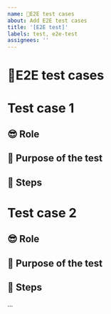 ```yaml
---
name: 🧪E2E test cases
about: Add E2E test cases
title: '[E2E test]'
labels: test, e2e-test
assignees: ''
---
```


# 🧪E2E test cases

<!--- Provide a scope for the test cases -->

# Test case 1

## 😎 Role

<!-- Add the role of the user on whose behalf the following tests should be running  -->
<!-- [e.g.: admin (default), superadmin, developer, editor ] -->

## 🧫 Purpose of the test

<!--- Summarize the test case -->

## 🐾 Steps

<!--- Add steps of the test case -->
<!-- [e.g.:
  1. Login with devdog
  2. Open the usermenu
  3. ...
 ] -->

# Test case 2

## 😎 Role

<!-- Add the role of the user on whose behalf the following tests should be running  -->
<!-- [e.g.: admin (default), superadmin, developer, editor ] -->

## 🧫 Purpose of the test

<!--- Summarize the test case -->

## 🐾 Steps

<!--- Add steps of the test case -->
<!-- [e.g.:
  1. Login with devdog
  2. Open the usermenu
  3. ...
 ] -->

...

